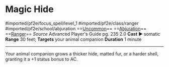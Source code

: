 # Magic Hide
#imported/pf2e/focus_spell/level_1 #imported/pf2e/class/ranger #imported/pf2e/school/abjuration 
==[Uncommon](uncommon.md)== ==[Abjuration](abjuration.md)== ==[Ranger](rules/traits/ranger.md)==
*Source* Advanced Player's Guide pg. 235 2.0
**Cast** ► somatic
**Range** 30 feet; **Targets** your animal companion
**Duration** 1 minute

---
Your animal companion grows a thicker hide, matted fur, or a harder shell, granting it a +1 status bonus to AC.